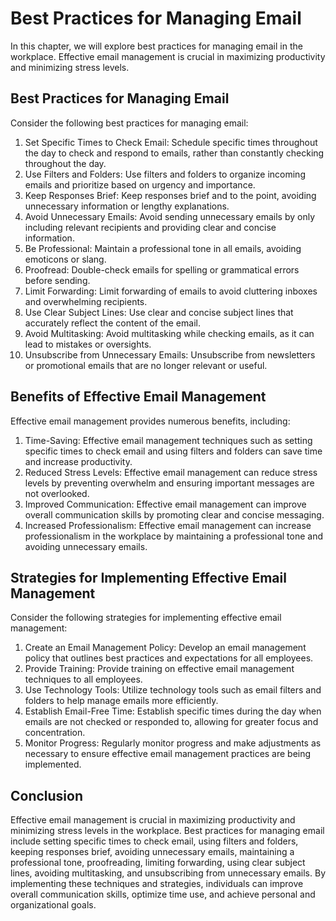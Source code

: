 Best Practices for Managing Email
==============================================================================

In this chapter, we will explore best practices for managing email in the workplace. Effective email management is crucial in maximizing productivity and minimizing stress levels.

Best Practices for Managing Email
---------------------------------

Consider the following best practices for managing email:

1. Set Specific Times to Check Email: Schedule specific times throughout the day to check and respond to emails, rather than constantly checking throughout the day.
2. Use Filters and Folders: Use filters and folders to organize incoming emails and prioritize based on urgency and importance.
3. Keep Responses Brief: Keep responses brief and to the point, avoiding unnecessary information or lengthy explanations.
4. Avoid Unnecessary Emails: Avoid sending unnecessary emails by only including relevant recipients and providing clear and concise information.
5. Be Professional: Maintain a professional tone in all emails, avoiding emoticons or slang.
6. Proofread: Double-check emails for spelling or grammatical errors before sending.
7. Limit Forwarding: Limit forwarding of emails to avoid cluttering inboxes and overwhelming recipients.
8. Use Clear Subject Lines: Use clear and concise subject lines that accurately reflect the content of the email.
9. Avoid Multitasking: Avoid multitasking while checking emails, as it can lead to mistakes or oversights.
10. Unsubscribe from Unnecessary Emails: Unsubscribe from newsletters or promotional emails that are no longer relevant or useful.

Benefits of Effective Email Management
--------------------------------------

Effective email management provides numerous benefits, including:

1. Time-Saving: Effective email management techniques such as setting specific times to check email and using filters and folders can save time and increase productivity.
2. Reduced Stress Levels: Effective email management can reduce stress levels by preventing overwhelm and ensuring important messages are not overlooked.
3. Improved Communication: Effective email management can improve overall communication skills by promoting clear and concise messaging.
4. Increased Professionalism: Effective email management can increase professionalism in the workplace by maintaining a professional tone and avoiding unnecessary emails.

Strategies for Implementing Effective Email Management
------------------------------------------------------

Consider the following strategies for implementing effective email management:

1. Create an Email Management Policy: Develop an email management policy that outlines best practices and expectations for all employees.
2. Provide Training: Provide training on effective email management techniques to all employees.
3. Use Technology Tools: Utilize technology tools such as email filters and folders to help manage emails more efficiently.
4. Establish Email-Free Time: Establish specific times during the day when emails are not checked or responded to, allowing for greater focus and concentration.
5. Monitor Progress: Regularly monitor progress and make adjustments as necessary to ensure effective email management practices are being implemented.

Conclusion
----------

Effective email management is crucial in maximizing productivity and minimizing stress levels in the workplace. Best practices for managing email include setting specific times to check email, using filters and folders, keeping responses brief, avoiding unnecessary emails, maintaining a professional tone, proofreading, limiting forwarding, using clear subject lines, avoiding multitasking, and unsubscribing from unnecessary emails. By implementing these techniques and strategies, individuals can improve overall communication skills, optimize time use, and achieve personal and organizational goals.
